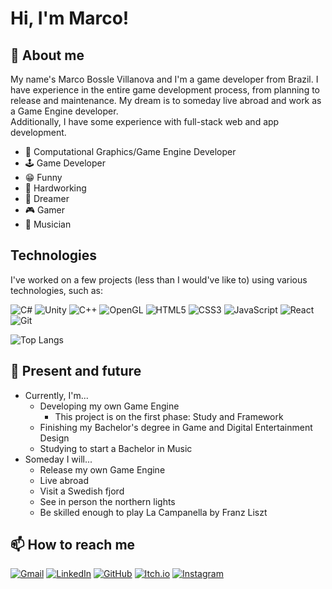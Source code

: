 # Hi, I'm Marco!

## 💬 About me
My name's Marco Bossle Villanova and I'm a game developer from Brazil. I have experience in the entire game development process, from planning to release and maintenance. My dream is to someday live abroad and work as a Game Engine developer.<br/>
Additionally, I have some experience with full-stack web and app development.
- 🧊 Computational Graphics/Game Engine Developer
- 🕹️ Game Developer
- 😁 Funny
- 💪 Hardworking
- 💫 Dreamer
- 🎮 Gamer
- 🎵 Musician

## Technologies
I've worked on a few projects (less than I would've like to) using various technologies, such as:

![C#](https://img.shields.io/badge/c%23-%23239120.svg?style=for-the-badge&logo=csharp&logoColor=white)
![Unity](https://img.shields.io/badge/unity-%23000000.svg?style=for-the-badge&logo=unity&logoColor=white)
![C++](https://img.shields.io/badge/c++-%2300599C.svg?style=for-the-badge&logo=c%2B%2B&logoColor=white)
![OpenGL](https://img.shields.io/badge/OpenGL-%23FFFFFF.svg?style=for-the-badge&logo=opengl)
![HTML5](https://img.shields.io/badge/html5-%23E34F26.svg?style=for-the-badge&logo=html5&logoColor=white)
![CSS3](https://img.shields.io/badge/css3-%231572B6.svg?style=for-the-badge&logo=css3&logoColor=white)
![JavaScript](https://img.shields.io/badge/javascript-%23323330.svg?style=for-the-badge&logo=javascript&logoColor=%23F7DF1E)
![React](https://img.shields.io/badge/react-%2320232a.svg?style=for-the-badge&logo=react&logoColor=%2361DAFB)
![Git](https://img.shields.io/badge/git-%23F05033.svg?style=for-the-badge&logo=git&logoColor=white)

![Top Langs](https://github-readme-stats.vercel.app/api/top-langs/?username=apecuca&layout=compact)

## 🌱 Present and future
- Currently, I'm...
  - Developing my own Game Engine
  	- This project is on the first phase: Study and Framework
  - Finishing my Bachelor's degree in Game and Digital Entertainment Design
  - Studying to start a Bachelor in Music
- Someday I will...
  - Release my own Game Engine
  - Live abroad
  - Visit a Swedish fjord
  - See in person the northern lights
  - Be skilled enough to play La Campanella by Franz Liszt

## 📫 How to reach me
[![Gmail](https://img.shields.io/badge/marco.bossle.villanova%40gmail.com-D14836?style=flat&logo=gmail&logoColor=white)](mailto:marco.bossle.villanova@gmail.com)
[![LinkedIn](https://img.shields.io/badge/marcobosslevillanova-blue?style=flat&logo=LinkedIn&logoColor=white)](https://www.linkedin.com/in/marcobosslevillanova/)
[![GitHub](https://img.shields.io/badge/apecuca-%23121011?style=flat&logo=GitHub&logoColor=white&color=%23121011)](https://github.com/apecuca)
[![Itch.io](https://img.shields.io/badge/apecuca-%23ff0b34?style=flat&logo=itch.io&logoColor=white)](https://apecuca.itch.io/)
[![Instagram](https://img.shields.io/badge/pac_marco-%23e4405f?style=flat&logo=instagram&logoColor=white)](https://www.instagram.com/pac_marco/)
